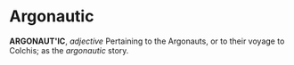 # Argonautic

**ARGONAUT'IC**, _adjective_ Pertaining to the Argonauts, or to their voyage to Colchis; as the _argonautic_ story.